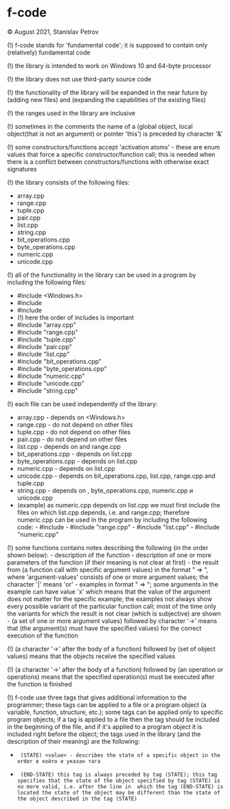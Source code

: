 # f-code

© August 2021, Stanislav Petrov

(!) f-code stands for 'fundamental code'; it is supposed to contain only (relatively) fundamental code 

(!) the library is intended to work on Windows 10 and 64-byte processor 

(!) the library does not use third-party source code

(!) the functionality of the library will be expanded in the near future by (adding new files) and (expanding the capabilities of the existing files)

(!) the ranges used in the library are inclusive 

(!) sometimes in the comments the name of a (global object, local object(that is not an argument) or pointer 'this') is preceded by character '&'

(!) some constructors/functions accept 'activation atoms' - these are enum values that force a specific constructor/function call; this is needed when there is a 
    conflict between constructors/functions with otherwise exact signatures

(!) the library consists of the following files:
-   array.cpp
-   range.cpp
-   tuple.cpp
-   pair.cpp
-   list.cpp
-   string.cpp
-   bit_operations.cpp
-   byte_operations.cpp
-   numeric.cpp
-   unicode.cpp

(!) all of the functionality in the library can be used in a program by including the following files:
-   #include <Windows.h>
-   #include <iostream>
-   #include <functional>
-   (!) here the order of includes is important 
-   #include "array.cpp"
-   #include "range.cpp"
-   #include "tuple.cpp"
-   #include "pair.cpp"
-   #include "list.cpp"
-   #include "bit_operations.cpp"
-   #include "byte_operations.cpp"
-   #include "numeric.cpp"
-   #include "unicode.cpp"
-   #include "string.cpp"

(!) each file can be used independently of the library:
-   array.cpp - depends on <Windows.h>
-   range.cpp - do not depend on other files
-   tuple.cpp - do not depend on other files
-   pair.cpp - do not depend on other files
-   list.cpp - depends on <functional> and range.cpp
-   bit_operations.cpp - depends on list.cpp
-   byte_operations.cpp - depends on list.cpp
-   numeric.cpp - depends on list.cpp
-   unicode.cpp - depends on bit_operations.cpp, list.cpp, range.cpp and tuple.cpp
-   string.cpp - depends on <iostream>, byte_operations.cpp, numeric.cpp и unicode.cpp
-   (example) as numeric.cpp depends on list.cpp we must first include the files on which list.cpp depends, i.e. <functional> and range.cpp; 
	      therefore numeric.cpp can be used in the program by including the following code:
           -  #include <functional>
           -  #include "range.cpp"
           -  #include "list.cpp"
           -  #include "numeric.cpp"

(!) some functions contains notes describing the following (in the order shown below):
    - description of the function
    - description of one or more parameters of the function (if their meaning is not clear at first)
    - the result from (a function call with specific argument values) in the format "<argument-values> => <result>", 
      where 'argument-values' consists of one or more argument values; the character '|' means 'or'
    - examples in format "<function-call> => <result>"; some arguments in the example can have value 'x' which means that the value of the argument 
      does not matter for the specific example; the examples not always show every possible variant of the particular function call; most of the time
      only the variants for which the result is not clear (which is subjective) are shown
    - (a set of one or more argument values) followed by character '->' means that (the argument(s) must have the specified values) for the 
      correct execution of the function

(!) (a character '->' after the body of a function) followed by (set of object values) means that the objects receive the specified values

(!) (a character '->' after the body of a function) followed by (an operation or operations) means that the specified operation(s) must be executed after
    the function is finished

(!) f-code use three tags that gives additional information to the programmer; these tags can be applied to a file or
    a program object (a variable, function, structure, etc.); some tags can be applied only to specific program objects;
    if a tag is applied to a file then the tag should be included in the beginning of the file, and if it's applied to a program object it is
	included right before the object; the tags used in the library (and the description of their meaning) are the following:

-      (STATE) <value> - describes the state of a specific object in the order в който е указан тага
-      (END-STATE) this tag is always preceded by tag (STATE); this tag specifies that the state of the object specified by tag (STATE) is no more valid, i.e. after the line in  which the tag (END-STATE) is located the state of the object may be different than the state of the object described in the tag (STATE)



